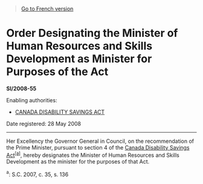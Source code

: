 > [Go to French version](/fr/Règlements/Textes%20réglementaires/2008/55.md)

# Order Designating the Minister of Human Resources and Skills Development as Minister for Purposes of the Act

**SI/2008-55**

Enabling authorities: 
- [CANADA DISABILITY SAVINGS ACT](/en/Acts/Statutes%20of%20Canada/2007/c.%2035,%20s.%20136.md)

Date registered: 28 May 2008

----------

Her Excellency the Governor General in Council, on the recommendation of the Prime Minister, pursuant to section 4 of the [Canada Disability Savings Act](/en/Acts/Statutes%20of%20Canada/2007/c.%2035,%20s.%20136.md)<sup><a href='#footnotea_e'>[a]</a></sup>, hereby designates the Minister of Human Resources and Skills Development as the minister for the purposes of that Act.

<a name='footnotea_e'><sup>a</sup></a>: S.C. 2007, c. 35, s. 136<br />



